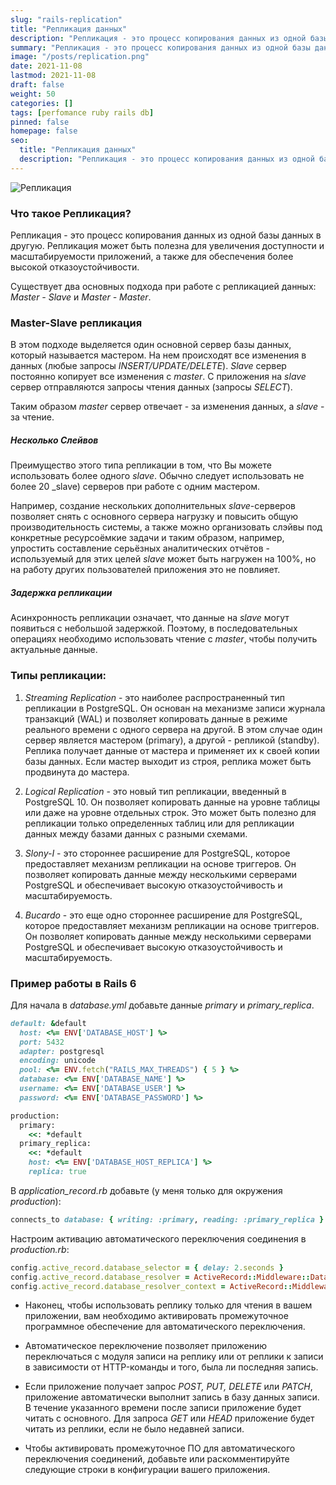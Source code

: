 ```yaml
---
slug: "rails-replication"
title: "Репликация данных"
description: "Репликация - это процесс копирования данных из одной базы данных в другую. Репликация может быть полезна для увеличения доступности и масштабируемости приложений, а также для обеспечения более высокой отказоустойчивости."
summary: "Репликация - это процесс копирования данных из одной базы данных в другую. Репликация может быть полезна для увеличения доступности и масштабируемости приложений, а также для обеспечения более высокой отказоустойчивости."
image: "/posts/replication.png"
date: 2021-11-08
lastmod: 2021-11-08
draft: false
weight: 50
categories: []
tags: [perfomance ruby rails db]
pinned: false
homepage: false
seo:
  title: "Репликация данных"
  description: "Репликация - это процесс копирования данных из одной базы данных в другую. Репликация может быть полезна для увеличения доступности и масштабируемости приложений, а также для обеспечения более высокой отказоустойчивости."
---
```


![Репликация](/posts/replication.png "Репликация")

### Что такое Репликация?
Репликация - это процесс копирования данных из одной базы данных в другую. Репликация может быть полезна для увеличения доступности и масштабируемости приложений, а также для обеспечения более высокой отказоустойчивости.

Существует два основных подхода при работе с репликацией данных: _Master - Slave_ и _Master - Master_.

### Master-Slave репликация
В этом подходе выделяется один основной сервер базы данных, который называется мастером. На нем происходят все изменения в данных (любые запросы _INSERT/UPDATE/DELETE_). _Slave_ сервер постоянно копирует все изменения с _master_. С приложения на _slave_ сервер отправляются запросы чтения данных (запросы _SELECT_). 

Таким образом _master_ сервер отвечает - за изменения данных, а _slave_ - за чтение.

##### Несколько Слейвов
Преимущество этого типа репликации в том, что Вы можете использовать более одного _slave_. Обычно следует использовать не более 20 _slave) серверов при работе с одним мастером.

Например, создание нескольких дополнительных _slave_-серверов позволяет снять с основного сервера нагрузку и повысить общую производительность системы, а также можно организовать слэйвы под конкретные ресурсоёмкие задачи и таким образом, например, упростить составление серьёзных аналитических отчётов - используемый для этих целей _slave_ может быть нагружен на 100%, но на работу других пользователей приложения это не повлияет.

##### Задержка репликации
Асинхронность репликации означает, что данные на _slave_ могут появиться с небольшой задержкой. Поэтому, в последовательных операциях необходимо использовать чтение с _master_, чтобы получить актуальные данные.

### Типы репликации:

1. _Streaming Replication_ - это наиболее распространенный тип репликации в PostgreSQL. Он основан на механизме записи журнала транзакций (WAL) и позволяет копировать данные в режиме реального времени с одного сервера на другой. В этом случае один сервер является мастером (primary), а другой - репликой (standby). Реплика получает данные от мастера и применяет их к своей копии базы данных. Если мастер выходит из строя, реплика может быть продвинута до мастера.

2. _Logical Replication_ - это новый тип репликации, введенный в PostgreSQL 10. Он позволяет копировать данные на уровне таблицы или даже на уровне отдельных строк. Это может быть полезно для репликации только определенных таблиц или для репликации данных между базами данных с разными схемами.

3. _Slony-I_ - это стороннее расширение для PostgreSQL, которое предоставляет механизм репликации на основе триггеров. Он позволяет копировать данные между несколькими серверами PostgreSQL и обеспечивает высокую отказоустойчивость и масштабируемость.

4. _Bucardo_ - это еще одно стороннее расширение для PostgreSQL, которое предоставляет механизм репликации на основе триггеров. Он позволяет копировать данные между несколькими серверами PostgreSQL и обеспечивает высокую отказоустойчивость и масштабируемость.

### Пример работы в Rails 6

Для начала в _database.yml_ добавьте данные _primary_ и _primary_replica_.
```ruby
default: &default
  host: <%= ENV['DATABASE_HOST'] %>
  port: 5432
  adapter: postgresql
  encoding: unicode
  pool: <%= ENV.fetch("RAILS_MAX_THREADS") { 5 } %>
  database: <%= ENV['DATABASE_NAME'] %>
  username: <%= ENV['DATABASE_USER'] %>
  password: <%= ENV['DATABASE_PASSWORD'] %>

production:
  primary:
    <<: *default
  primary_replica:
    <<: *default
    host: <%= ENV['DATABASE_HOST_REPLICA'] %>
    replica: true
```

В _application_record.rb_ добавьте (у меня только для окружения _production_):
```ruby
connects_to database: { writing: :primary, reading: :primary_replica } if Rails.env.production? 
```

Настроим активацию автоматического переключения соединения в _production.rb_:
```ruby
config.active_record.database_selector = { delay: 2.seconds }
config.active_record.database_resolver = ActiveRecord::Middleware::DatabaseSelector::Resolver
config.active_record.database_resolver_context = ActiveRecord::Middleware::DatabaseSelector::Resolver::Session
```

- Наконец, чтобы использовать реплику только для чтения в вашем приложении, вам необходимо активировать промежуточное программное обеспечение для автоматического переключения.

- Автоматическое переключение позволяет приложению переключаться с модуля записи на реплику или от реплики к записи в зависимости от HTTP-команды и того, была ли последняя запись.

- Если приложение получает запрос _POST, PUT, DELETE_ или _PATCH_, приложение автоматически выполнит запись в базу данных записи. В течение указанного времени после записи приложение будет читать с основного. Для запроса _GET_ или _HEAD_ приложение будет читать из реплики, если не было недавней записи.

- Чтобы активировать промежуточное ПО для автоматического переключения соединений, добавьте или раскомментируйте следующие строки в конфигурации вашего приложения.